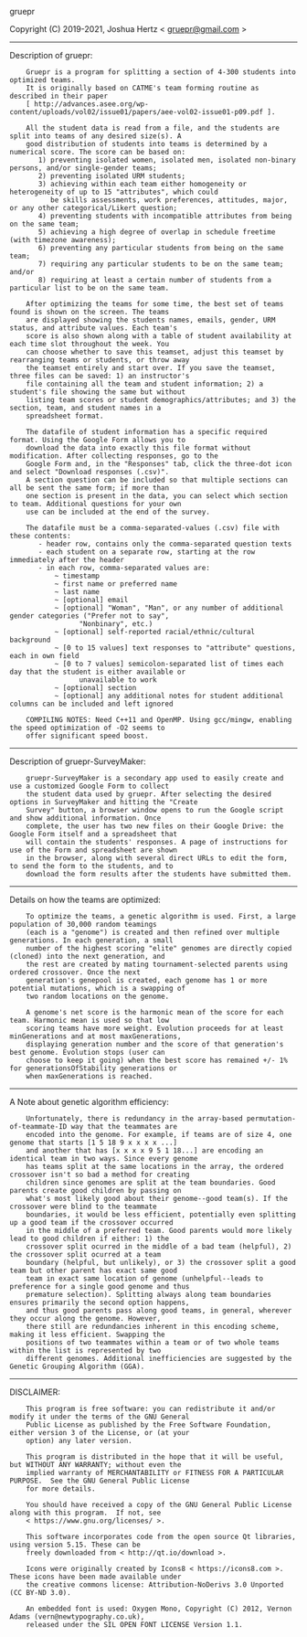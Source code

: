 gruepr

Copyright (C) 2019-2021, Joshua Hertz < gruepr@gmail.com >

---------------
Description of gruepr:

        Gruepr is a program for splitting a section of 4-300 students into optimized teams.
        It is originally based on CATME's team forming routine as described in their paper
        [ http://advances.asee.org/wp-content/uploads/vol02/issue01/papers/aee-vol02-issue01-p09.pdf ].

        All the student data is read from a file, and the students are split into teams of any desired size(s). A
        good distribution of students into teams is determined by a numerical score. The score can be based on:
           1) preventing isolated women, isolated men, isolated non-binary persons, and/or single-gender teams;
           2) preventing isolated URM students;
           3) achieving within each team either homogeneity or heterogeneity of up to 15 "attributes", which could
              be skills assessments, work preferences, attitudes, major, or any other categorical/Likert question;
           4) preventing students with incompatible attributes from being on the same team;
           5) achieving a high degree of overlap in schedule freetime (with timezone awareness);
           6) preventing any particular students from being on the same team;
           7) requiring any particular students to be on the same team; and/or
           8) requiring at least a certain number of students from a particular list to be on the same team.

        After optimizing the teams for some time, the best set of teams found is shown on the screen. The teams
        are displayed showing the students names, emails, gender, URM status, and attribute values. Each team's
        score is also shown along with a table of student availability at each time slot throughout the week. You
        can choose whether to save this teamset, adjust this teamset by rearranging teams or students, or throw away
        the teamset entirely and start over. If you save the teamset, three files can be saved: 1) an instructor's
        file containing all the team and student information; 2) a student's file showing the same but without
        listing team scores or student demographics/attributes; and 3) the section, team, and student names in a
        spreadsheet format.

        The datafile of student information has a specific required format. Using the Google Form allows you to
        download the data into exactly this file format without modification. After collecting responses, go to the
        Google Form and, in the "Responses" tab, click the three-dot icon and select "Download responses (.csv)".
        A section question can be included so that multiple sections can all be sent the same form; if more than
        one section is present in the data, you can select which section to team. Additional questions for your own
        use can be included at the end of the survey.

        The datafile must be a comma-separated-values (.csv) file with these contents:
           - header row, contains only the comma-separated question texts
           - each student on a separate row, starting at the row immediately after the header
           - in each row, comma-separated values are:
               ~ timestamp
               ~ first name or preferred name
               ~ last name
               ~ [optional] email
               ~ [optional] "Woman", "Man", or any number of additional gender categories ("Prefer not to say",
                     "Nonbinary", etc.)
               ~ [optional] self-reported racial/ethnic/cultural background
               ~ [0 to 15 values] text responses to "attribute" questions, each in own field
               ~ [0 to 7 values] semicolon-separated list of times each day that the student is either available or
                     unavailable to work
               ~ [optional] section
               ~ [optional] any additional notes for student additional columns can be included and left ignored

        COMPILING NOTES: Need C++11 and OpenMP. Using gcc/mingw, enabling the speed optimization of -O2 seems to
        offer significant speed boost.


---------------
Description of gruepr-SurveyMaker:

        gruepr-SurveyMaker is a secondary app used to easily create and use a customized Google Form to collect
        the student data used by gruepr. After selecting the desired options in SurveyMaker and hitting the "Create
        Survey" button, a browser window opens to run the Google script and show additional information. Once
        complete, the user has two new files on their Google Drive: the Google Form itself and a spreadsheet that
        will contain the students' responses. A page of instructions for use of the Form and spreadsheet are shown
        in the browser, along with several direct URLs to edit the form, to send the form to the students, and to
        download the form results after the students have submitted them.


---------------
Details on how the teams are optimized:

        To optimize the teams, a genetic algorithm is used. First, a large population of 30,000 random teamings
        (each is a "genome") is created and then refined over multiple generations. In each generation, a small
        number of the highest scoring "elite" genomes are directly copied (cloned) into the next generation, and
        the rest are created by mating tournament-selected parents using ordered crossover. Once the next
        generation's genepool is created, each genome has 1 or more potential mutations, which is a swapping of
        two random locations on the genome.

        A genome's net score is the harmonic mean of the score for each team. Harmonic mean is used so that low
        scoring teams have more weight. Evolution proceeds for at least minGenerations and at most maxGenerations,
        displaying generation number and the score of that generation's best genome. Evolution stops (user can
        choose to keep it going) when the best score has remained +/- 1% for generationsOfStability generations or
        when maxGenerations is reached.


---------------
A Note about genetic algorithm efficiency:

        Unfortunately, there is redundancy in the array-based permutation-of-teammate-ID way that the teammates are
        encoded into the genome. For example, if teams are of size 4, one genome that starts [1 5 18 9 x x x x ...]
        and another that has [x x x x 9 5 1 18...] are encoding an identical team in two ways. Since every genome
        has teams split at the same locations in the array, the ordered crossover isn't so bad a method for creating
        children since genomes are split at the team boundaries. Good parents create good children by passing on
        what's most likely good about their genome--good team(s). If the crossover were blind to the teammate
        boundaries, it would be less efficient, potentially even splitting up a good team if the crossover occurred
        in the middle of a preferred team. Good parents would more likely lead to good children if either: 1) the
        crossover split ocurred in the middle of a bad team (helpful), 2) the crossover split ocurred at a team
        boundary (helpful, but unlikely), or 3) the crossover split a good team but other parent has exact same good
        team in exact same location of genome (unhelpful--leads to preference for a single good genome and thus
        premature selection). Splitting always along team boundaries ensures primarily the second option happens,
        and thus good parents pass along good teams, in general, wherever they occur along the genome. However,
        there still are redundancies inherent in this encoding scheme, making it less efficient. Swapping the
        positions of two teammates within a team or of two whole teams within the list is represented by two
        different genomes. Additional inefficiencies are suggested by the Genetic Grouping Algorithm (GGA).


---------------
DISCLAIMER:

        This program is free software: you can redistribute it and/or modify it under the terms of the GNU General
        Public License as published by the Free Software Foundation, either version 3 of the License, or (at your
        option) any later version.

        This program is distributed in the hope that it will be useful, but WITHOUT ANY WARRANTY; without even the
        implied warranty of MERCHANTABILITY or FITNESS FOR A PARTICULAR PURPOSE.  See the GNU General Public License
        for more details.

        You should have received a copy of the GNU General Public License along with this program.  If not, see
        < https://www.gnu.org/licenses/ >.

        This software incorporates code from the open source Qt libraries, using version 5.15. These can be
        freely downloaded from < http://qt.io/download >.

        Icons were originally created by Icons8 < https://icons8.com >. These icons have been made available under
        the creative commons license: Attribution-NoDerivs 3.0 Unported (CC BY-ND 3.0).

        An embedded font is used: Oxygen Mono, Copyright (C) 2012, Vernon Adams (vern@newtypography.co.uk),
        released under the SIL OPEN FONT LICENSE Version 1.1.
